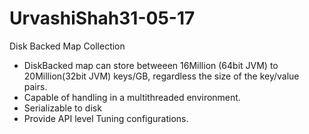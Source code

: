 # UrvashiShah31-05-17
Disk Backed Map Collection
- DiskBacked map can store betweeen 16Million (64bit JVM) to 20Million(32bit JVM) keys/GB, regardless the size of the key/value pairs.
- Capable of handling in a multithreaded environment.
- Serializable to disk
- Provide API level Tuning configurations.
